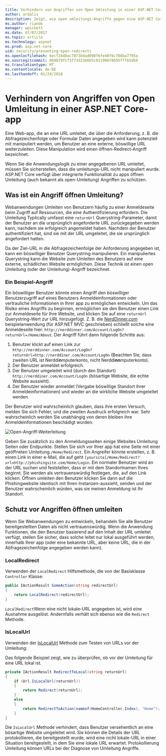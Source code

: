 ```yaml
---
title: Verhindern von Angriffen von Open Umleitung in einer ASP.NET Core-app | Microsoft Docs
author: ardalis
description: Zeigt, wie open umleitungs-Angriffe gegen eine ASP.NET Core-app zu verhindern
ms.author: riande
manager: wpickett
ms.date: 07/07/2017
ms.topic: article
ms.technology: aspnet
ms.prod: asp.net-core
uid: security/preventing-open-redirects
ms.openlocfilehash: 6ecf2440ac7073bdad098f6fe48f6c788ba7795a
ms.sourcegitcommit: 060879fcf3f73d2366b5c811986f8695fff65db8
ms.translationtype: MT
ms.contentlocale: de-DE
ms.lasthandoff: 01/24/2018
---
```

# <a name="preventing-open-redirect-attacks-in-an-aspnet-core-app"></a>Verhindern von Angriffen von Open Umleitung in einer ASP.NET Core-app

Eine Web-app, die an eine URL umleitet, die über die Anforderung, z. B. die Abfragezeichenfolge oder Formular Daten angegeben wird kann potenziell mit manipuliert werden, um Benutzer an eine externe, böswillige URL weiterzuleiten. Diese Manipulation wird einen öffnen-Redirect-Angriff bezeichnet.

Wenn Sie die Anwendungslogik zu einer angegebenen URL umleitet, müssen Sie sicherstellen, dass die umleitungs-URL nicht manipuliert wurde. ASP.NET Core verfügt über integrierte Funktionalität zu apps öffnen Umleitung (auch bekannt als open-Umleitung) Angriffen zu schützen.

## <a name="what-is-an-open-redirect-attack"></a>Was ist ein Angriff öffnen Umleitung?

Webanwendungen Umleiten von Benutzern häufig zu einer Anmeldeseite beim Zugriff auf Ressourcen, die eine Authentifizierung erfordern. Die Umleitung Typlically umfasst eine `returnUrl` Querystring-Parameter, damit der Benutzer an die ursprünglich angeforderte URL zurückgegeben werden kann, nachdem sie erfolgreich angemeldet haben. Nachdem der Benutzer authentifiziert hat, sind sie mit der URL umgeleitet, die sie ursprünglich angefordert hatten.

Da der Ziel-URL in die Abfragezeichenfolge der Anforderung angegeben ist, kann ein böswilliger Benutzer Querystring manipulieren. Ein manipuliertes Querystring kann die Website zum Umleiten des Benutzers auf eine externe, schädlichen Website ermöglichen. Diese Technik ist einen open Umleitung (oder der Umleitung)-Angriff bezeichnet.

### <a name="an-example-attack"></a>Ein Beispiel-Angriff

Ein böswilliger Benutzer könnte einen Angriff den böswilliger Benutzerzugriff auf eines Benutzers Anmeldeinformationen oder vertrauliche Informationen in Ihrer app zu ermöglichen entwickeln. Um das Risiko eines Angriffs zu beginnen, ermöglichen sie den Benutzer einen Link zur Anmeldeseite für Ihre Website, und klicken Sie auf eine `returnUrl` Querystring-Wert zur URL hinzugefügt. Z. B. die [NerdDinner.com](http://nerddinner.com) beispielanwendung (für ASP.NET MVC geschrieben) schließt solche eine Anmeldeseite hier: ``http://nerddinner.com/Account/LogOn?returnUrl=/Home/About``. Der Angriff führt dann folgende Schritte aus:

1. Benutzer klickt auf einen Link zur ``http://nerddinner.com/Account/LogOn?returnUrl=http://nerddiner.com/Account/LogOn`` (Beachten Sie, dass zweiten URL ist Nerddi**n**mputerkonto, nicht Nerddi**nn**mputerkonto).
2. Der Benutzer anmeldet erfolgreich.
3. Der Benutzer umgeleitet wird (durch den Standort) ``http://nerddiner.com/Account/LogOn`` (bösartige Website, die echte Website aussieht).
4. Der Benutzer wieder anmeldet (Vergabe böswillige Standort ihrer Anmeldeinformationen) und wieder an die wirkliche Website umgeleitet werden.

Der Benutzer wird wahrscheinlich glauben, dass ihre ersten Versuch, melden Sie sich Fehler, und die zweiten Ausdruck erfolgreich war. Sehr wahrscheinlich werden Sie unabhängig von deren bleiben ihre Anmeldeinformationen beschädigt wurden.

![Open-Angriff-Weiterleitung](preventing-open-redirects/_static/open-redirection-attack-process.png)

Geben Sie zusätzlich zu den Anmeldungsseiten einige Websites Umleitung Seiten oder Endpunkte. Stellen Sie sich vor Ihrer app hat eine Seite mit einer geöffneten Umleitung ``/Home/Redirect``. Ein Angreifer könnte erstellen, z. B. einen Link in einer e-Mail, die auf geht ``[yoursite]/Home/Redirect?url=http://phishingsite.com/Home/Login``. Ein normaler Benutzer wird an der URL suchen und feststellen, dass er mit dem Standortnamen Ihres beginnt. Sie werden als vertrauenswürdig festlegen, die, auf den Link klicken. Öffnen umleiten den Benutzer klicken Sie dann auf die Phishingwebsite identisch mit Ihren Instanzen-aussieht, senden und der Benutzer wahrscheinlich würden, was sie meinen Anmeldung ist Ihr Standort.

## <a name="protecting-against-open-redirect-attacks"></a>Schutz vor Angriffen öffnen umleiten

Wenn Sie Webanwendungen zu entwickeln, behandeln Sie alle Benutzer bereitgestellten Daten als nicht vertrauenswürdig. Wenn die Anwendung Funktionen, die den Benutzer basierend auf den Inhalt der URL umleitet verfügt, stellen Sie sicher, dass solche leitet nur lokal ausgeführt werden, innerhalb Ihrer app (oder eine bekannte URL, aber keine URL, die in der Abfragezeichenfolge angegeben werden kann).

### <a name="localredirect"></a>LocalRedirect

Verwenden der ``LocalRedirect`` Hilfsmethode, die von der Basisklasse `Controller` Klasse:

```csharp
public IActionResult SomeAction(string redirectUrl)
{
    return LocalRedirect(redirectUrl);
}
```

``LocalRedirect``Wenn eine nicht lokale-URL angegeben ist, wird eine Ausnahme ausgelöst. Andernfalls verhält sich ebenso wie die ``Redirect`` Methode.

### <a name="islocalurl"></a>IsLocalUrl

Verwenden der [IsLocalUrl](https://docs.microsoft.com/aspnet/core/api/microsoft.aspnetcore.mvc.iurlhelper#Microsoft_AspNetCore_Mvc_IUrlHelper_IsLocalUrl_System_String_) Methode zum Testen von URLs vor der Umleitung:

Das folgende Beispiel zeigt, wie zu überprüfen, ob vor der Umleitung für eine URL lokal ist.

```csharp
private IActionResult RedirectToLocal(string returnUrl)
{
    if (Url.IsLocalUrl(returnUrl))
    {
        return Redirect(returnUrl);
    }
    else
    {
        return RedirectToAction(nameof(HomeController.Index), "Home");
    }
}
```

Die `IsLocalUrl` Methode verhindert, dass Benutzer versehentlich an eine bösartige Website umgeleitet wird. Sie können die Details der URL protokollieren, die bereitgestellt wurde, wird eine nicht lokale-URL in einer Situation bereitgestellt, in dem Sie eine lokale URL erwartet. Protokollierung Umleitung können URLs bei der Diagnose von Umleitung Angriffe.
